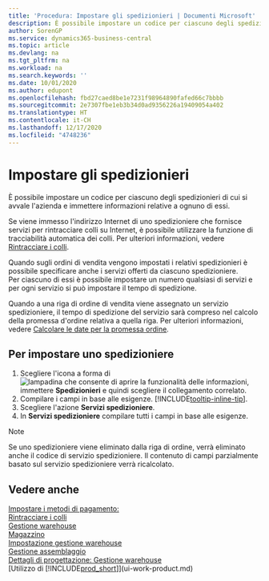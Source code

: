 ```yaml
---
title: 'Procedura: Impostare gli spedizionieri | Documenti Microsoft'
description: È possibile impostare un codice per ciascuno degli spedizionieri di cui si avvale l'azienda e immettere informazioni relative a ognuno di essi.
author: SorenGP
ms.service: dynamics365-business-central
ms.topic: article
ms.devlang: na
ms.tgt_pltfrm: na
ms.workload: na
ms.search.keywords: ''
ms.date: 10/01/2020
ms.author: edupont
ms.openlocfilehash: fbd27caed8be1e7231f98964890fafed66c7bbbb
ms.sourcegitcommit: 2e7307fbe1eb3b34d0ad9356226a19409054a402
ms.translationtype: HT
ms.contentlocale: it-CH
ms.lasthandoff: 12/17/2020
ms.locfileid: "4748236"
---
```

# <a name="set-up-shipping-agents"></a>Impostare gli spedizionieri
È possibile impostare un codice per ciascuno degli spedizionieri di cui si avvale l'azienda e immettere informazioni relative a ognuno di essi.  

Se viene immesso l'indirizzo Internet di uno spedizioniere che fornisce servizi per rintracciare colli su Internet, è possibile utilizzare la funzione di tracciabilità automatica dei colli. Per ulteriori informazioni, vedere [Rintracciare i colli](sales-how-track-packages.md).

Quando sugli ordini di vendita vengono impostati i relativi spedizionieri è possibile specificare anche i servizi offerti da ciascuno spedizioniere.  
Per ciascuno di essi è possibile impostare un numero qualsiasi di servizi e per ogni servizio si può impostare il tempo di spedizione.  

Quando a una riga di ordine di vendita viene assegnato un servizio spedizioniere, il tempo di spedizione del servizio sarà compreso nel calcolo della promessa d'ordine relativa a quella riga. Per ulteriori informazioni, vedere [Calcolare le date per la promessa ordine](sales-how-to-calculate-order-promising-dates.md).

## <a name="to-set-up-a-shipping-agent"></a>Per impostare uno spedizioniere  
1.  Scegliere l'icona a forma di ![lampadina che consente di aprire la funzionalità delle informazioni](media/ui-search/search_small.png "Informazioni sull'operazione che si desidera eseguire"), immettere **Spedizionieri** e quindi scegliere il collegamento correlato.  
2.  Compilare i campi in base alle esigenze. [!INCLUDE[tooltip-inline-tip](includes/tooltip-inline-tip_md.md)].  
3.  Scegliere l'azione **Servizi spedizioniere**.
4. In **Servizi spedizioniere** compilare tutti i campi in base alle esigenze.

> [!NOTE]  
>  Se uno spedizioniere viene eliminato dalla riga di ordine, verrà eliminato anche il codice di servizio spedizioniere. Il contenuto di campi parzialmente basato sul servizio spedizioniere verrà ricalcolato.  

## <a name="see-also"></a>Vedere anche
[Impostare i metodi di pagamento:](sales-how-set-up-shipment-methods.md)  
[Rintracciare i colli](sales-how-track-packages.md)    
[Gestione warehouse](warehouse-manage-warehouse.md)  
[Magazzino](inventory-manage-inventory.md)  
[Impostazione gestione warehouse](warehouse-setup-warehouse.md)     
[Gestione assemblaggio](assembly-assemble-items.md)    
[Dettagli di progettazione: Gestione warehouse](design-details-warehouse-management.md)  
[Utilizzo di [!INCLUDE[prod_short](includes/prod_short.md)]](ui-work-product.md)  
